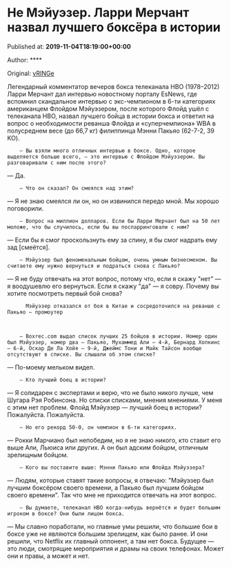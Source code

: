 
# Не Мэйуэзер. Ларри Мерчант назвал лучшего боксёра в истории

Published at: **2019-11-04T18:19:00+00:00**

Author: ****

Original: [vRINGe](https://vringe.com/news/129220-ne-meyuezer-larri-merchant-nazval-luchshego-boksyera-v-istorii.htm)

Легендарный комментатор вечеров бокса телеканала HBO (1978–2012) Ларри Мерчант дал интервью новостному порталу EsNews, где вспомнил скандальное интервью с экс-чемпионом в 6-ти категориях американцем Флойдом Мэйуэзером, после которого Флойд ушёл с телеканала HBO, назвал лучшего бойца в истории бокса и ответил на вопрос о необходимости реванша Флойда и «суперчемпиона» WBA в полусреднем весе (до 66,7 кг) филиппинца Мэнни Пакьяо (62-7-2, 39 KO).

        — Вы взяли много отличных интервью в боксе. Одно, которое выделяется больше всего, — это интервью с Флойдом Мэйуэзером. Вы разговаривали с ним после этого?
      
— Да.

        — Что он сказал? Он смеялся над этим?
      
— Я не знаю смеялся ли он, но он извинился передо мной. Мы хорошо поговорили.

        — Вопрос на миллион долларов. Если бы Ларри Мерчант был на 50 лет моложе, что бы случилось, если бы вы поспарринговали с ним?
      
— Если бы я смог проскользнуть ему за спину, я бы смог надрать ему зад [смеётся].

        — Мэйуэзер был феноменальным бойцом, очень умным бизнесменом. Вы считаете ему нужно вернуться и подраться снова с Пакьяо?
      
— Я не буду отвечать на этот вопрос, потому что, если я скажу "нет" — я воодушевлю его вернуться. Если я скажу "да" — я совру. Почему вы хотите посмотреть первый бой снова?

        
          Мэйуэзер отказался от боя в Китае и сосредоточился на реванше с Пакьяо — промоутер
        
      

        — Boxrec.com выдал список лучших 25 бойцов в истории. Номер один был Мэйуэзер, номер два — Пакьяо, Мухаммед Али — 4-й, Бернард Хопкинс — 6-й, Оскар Де Ла Хойя — 9-й, Джеймс Тони и Майк Тайсон вообще отсутствуют в списке. Вы слышали об этом списке?
      
— По-моему мельком видел.

        — Кто лучший боец в истории?
      
— Я солидарен с экспертами и верю, что не было никого лучше, чем Шугара Рэя Робинсона. Но списки списками, мнения мнениями. У меня с этим нет проблем. Флойд Мэйуэзер — лучший боец в истории? Пожалуйста. Пожалуйста.

        — Но его рекорд 50-0, он чемпион в 6-ти категориях.
      
— Рокки Марчиано был непобедим, но я не знаю никого, кто ставит его выше Али, Льюиса или других. А он был адским бойцом, отличным зрелищным бойцом.

        — Кого вы поставите выше: Мэнни Пакьяо или Флойда Мэйуэзера?
      
— Людям, которые ставят такие вопросы, я отвечаю: "Мэйуэзер был лучшим боксёром своего времени, а Пакьяо был лучшим бойцом своего времени". Так что мне не приходится отвечать на этот вопрос.

        — Вы думаете, телеканал HBO когда-нибудь вернётся и будет большим игроком в боксе? Они были лицом бокса.
      
— Мы славно поработали, но главные умы решили, что большие бои в боксе уже не являются большим зрелищем, как было ранее. И они решили, что Netflix их главный оппонент, а там нет бокса. Будущее — это люди, смотрящие мероприятия и драмы на своих телефонах. Может они и правы, а может и нет.
